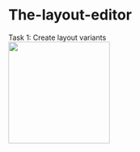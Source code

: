 # The-layout-editor
Task 1: Create layout variants<br>
<img src="https://user-images.githubusercontent.com/47654039/111608207-10046380-8801-11eb-859c-8b1a128d0c3a.gif" width=200 align=left>

